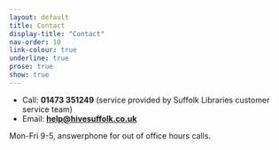 ```yaml
---
layout: default
title: Contact
display-title: "Contact"
nav-order: 10
link-colour: true
underline: true
prose: true
show: true
---
```


- Call: **01473 351249** (service provided by Suffolk Libraries customer service team)
- Email: **help@hivesuffolk.co.uk**

Mon-Fri 9-5, answerphone for out of office hours calls.
